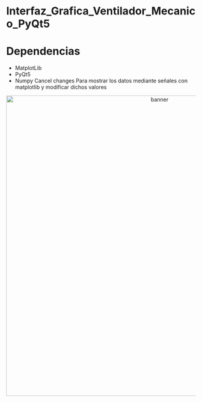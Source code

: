 # Interfaz_Grafica_Ventilador_Mecanico_PyQt5
# Dependencias 
- MatplotLib
- PyQt5
- Numpy
Cancel changes
Para mostrar los datos mediante señales con matplotlib y modificar dichos valores 

<p align ="center">
   <img src="https://res.cloudinary.com/pythonid/image/upload/v1625234003/0eedeea5-51ec-44cc-8f24-5989b75d813e_psil8z.jpg" alt="banner" width="800"><br/>
</p>

